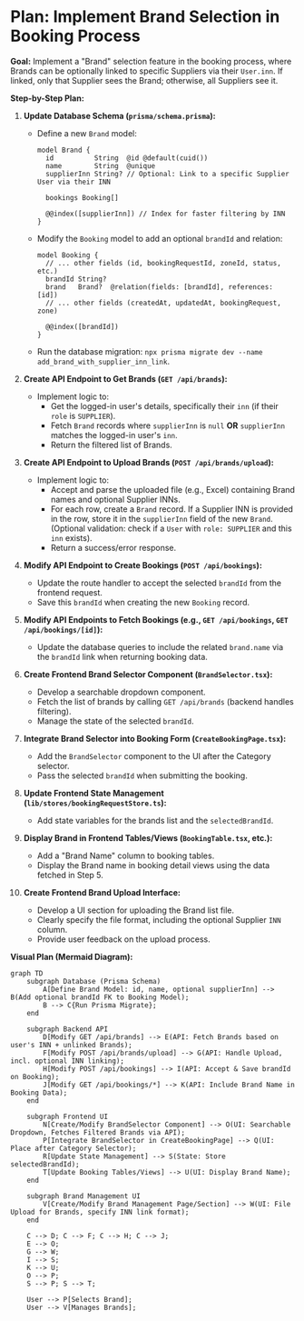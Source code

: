 # Plan: Implement Brand Selection in Booking Process

**Goal:** Implement a "Brand" selection feature in the booking process, where Brands can be optionally linked to specific Suppliers via their `User.inn`. If linked, only that Supplier sees the Brand; otherwise, all Suppliers see it.

**Step-by-Step Plan:**

1.  **Update Database Schema (`prisma/schema.prisma`):**
    *   Define a new `Brand` model:
        ```prisma
        model Brand {
          id          String  @id @default(cuid())
          name        String  @unique
          supplierInn String? // Optional: Link to a specific Supplier User via their INN

          bookings Booking[]

          @@index([supplierInn]) // Index for faster filtering by INN
        }
        ```
    *   Modify the `Booking` model to add an optional `brandId` and relation:
        ```prisma
        model Booking {
          // ... other fields (id, bookingRequestId, zoneId, status, etc.)
          brandId String?
          brand   Brand?  @relation(fields: [brandId], references: [id])
          // ... other fields (createdAt, updatedAt, bookingRequest, zone)

          @@index([brandId])
        }
        ```
    *   Run the database migration: `npx prisma migrate dev --name add_brand_with_supplier_inn_link`.

2.  **Create API Endpoint to Get Brands (`GET /api/brands`):**
    *   Implement logic to:
        *   Get the logged-in user's details, specifically their `inn` (if their `role` is `SUPPLIER`).
        *   Fetch `Brand` records where `supplierInn` is `null` **OR** `supplierInn` matches the logged-in user's `inn`.
        *   Return the filtered list of Brands.

3.  **Create API Endpoint to Upload Brands (`POST /api/brands/upload`):**
    *   Implement logic to:
        *   Accept and parse the uploaded file (e.g., Excel) containing Brand names and optional Supplier INNs.
        *   For each row, create a `Brand` record. If a Supplier INN is provided in the row, store it in the `supplierInn` field of the new `Brand`. (Optional validation: check if a `User` with `role: SUPPLIER` and this `inn` exists).
        *   Return a success/error response.

4.  **Modify API Endpoint to Create Bookings (`POST /api/bookings`):**
    *   Update the route handler to accept the selected `brandId` from the frontend request.
    *   Save this `brandId` when creating the new `Booking` record.

5.  **Modify API Endpoints to Fetch Bookings (e.g., `GET /api/bookings`, `GET /api/bookings/[id]`):**
    *   Update the database queries to include the related `brand.name` via the `brandId` link when returning booking data.

6.  **Create Frontend Brand Selector Component (`BrandSelector.tsx`):**
    *   Develop a searchable dropdown component.
    *   Fetch the list of brands by calling `GET /api/brands` (backend handles filtering).
    *   Manage the state of the selected `brandId`.

7.  **Integrate Brand Selector into Booking Form (`CreateBookingPage.tsx`):**
    *   Add the `BrandSelector` component to the UI after the Category selector.
    *   Pass the selected `brandId` when submitting the booking.

8.  **Update Frontend State Management (`lib/stores/bookingRequestStore.ts`):**
    *   Add state variables for the brands list and the `selectedBrandId`.

9.  **Display Brand in Frontend Tables/Views (`BookingTable.tsx`, etc.):**
    *   Add a "Brand Name" column to booking tables.
    *   Display the Brand name in booking detail views using the data fetched in Step 5.

10. **Create Frontend Brand Upload Interface:**
    *   Develop a UI section for uploading the Brand list file.
    *   Clearly specify the file format, including the optional Supplier `INN` column.
    *   Provide user feedback on the upload process.

**Visual Plan (Mermaid Diagram):**

```mermaid
graph TD
    subgraph Database (Prisma Schema)
        A[Define Brand Model: id, name, optional supplierInn] --> B(Add optional brandId FK to Booking Model);
        B --> C{Run Prisma Migrate};
    end

    subgraph Backend API
        D[Modify GET /api/brands] --> E(API: Fetch Brands based on user's INN + unlinked Brands);
        F[Modify POST /api/brands/upload] --> G(API: Handle Upload, incl. optional INN linking);
        H[Modify POST /api/bookings] --> I(API: Accept & Save brandId on Booking);
        J[Modify GET /api/bookings/*] --> K(API: Include Brand Name in Booking Data);
    end

    subgraph Frontend UI
        N[Create/Modify BrandSelector Component] --> O(UI: Searchable Dropdown, Fetches Filtered Brands via API);
        P[Integrate BrandSelector in CreateBookingPage] --> Q(UI: Place after Category Selector);
        R[Update State Management] --> S(State: Store selectedBrandId);
        T[Update Booking Tables/Views] --> U(UI: Display Brand Name);
    end

    subgraph Brand Management UI
        V[Create/Modify Brand Management Page/Section] --> W(UI: File Upload for Brands, specify INN link format);
    end

    C --> D; C --> F; C --> H; C --> J;
    E --> O;
    G --> W;
    I --> S;
    K --> U;
    O --> P;
    S --> P; S --> T;

    User --> P[Selects Brand];
    User --> V[Manages Brands];